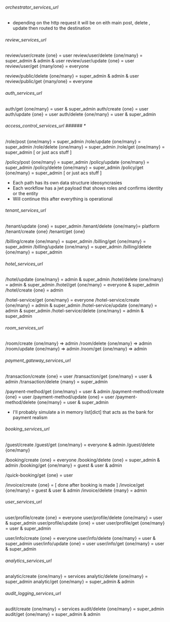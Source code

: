 ###### orchestrator_services_url ###### 

- depending on the http request it will be on eith main 
post, delete , update then routed to the destination

###### review_services_url ###### 

review/user/create {one} = user
review/user/delete {one/many} = super_admin & admin & user
review/user/update {one} = user
review/user/get {many/one} = everyone

review/public/delete {one/many} = super_admin & admin & user
review/public/get {many/one} = everyone

###### auth_services_url ###### 

auth/get {one/many} = user & super_admin
auth/create {one} = user
auth/update {one} = user
auth/delete {one/many} = user & super_admin

###### access_control_services_url ###### *

/role/post {one/many} = super_admin
/role/update {one/many} = super_admin
/role/delete {one/many} = super_admin
/role/get {one/many} =  super_admin [ or just acs stuff ]

/policy/post {one/many} = super_admin
/policy/update {one/many} = super_admin
/policy/delete {one/many} = super_admin
/policy/get {one/many} =  super_admin [ or just acs stuff ]


- Each path has its own data structure ideosyncrasies
- Each workflow has a jwt payload that shows roles and confirms
identity or the entity 
- Will continue this after everything is operational

###### tenant_services_url ###### 

/tenant/update {one} = super_admin
/tenant/delete {one/many}= platform
/tenant/create {one}
/tenant/get {one}

/billing/create {one/many} = super_admin 
/billing/get {one/many} = super_admin 
/billing/update {one/many} = super_admin 
/billing/delete {one/many} = super_admin 


###### hotel_services_url ###### 

/hotel/update {one/many} = admin & super_admin
/hotel/delete {one/many} = admin & super_admin
/hotel/get {one/many} = everyone & super_admin
/hotel/create {one} = admin

/hotel-service/get {one/many} = everyone 
/hotel-service/create {one/many} = admin & super_admin
/hotel-service/update {one/many} = admin & super_admin
/hotel-service/delete {one/many} = admin & super_admin

###### room_services_url ###### 

/room/create {one/many} => admin
/room/delete {one/many} => admin
/room/update {one/many} => admin
/room/get {one/many} => admin

###### payment_gateway_services_url ###### 

/transaction/create {one} = user
/transaction/get {one/many} = user & admin
/transaction/delete {many} = super_admin

/payment-method/get {one/many} = user & admin
/payment-method/create {one} = user
/payment-method/update {one} = user
/payment-method/delete {one/many} = user & super_admin

- I'll probably simulate a in memory list[dict] that acts as the bank for payment realism

###### booking_services_url ###### 

/guest/create 
/guest/get {one/many} = everyone & admin 
/guest/delete {one/many} 

/booking/create {one} = everyone
/booking/delete {one} = super_admin & admin
/booking/get {one/many} = guest & user & admin

/quick-booking/get {one} = user

/invoice/create {one} = [ done after booking is made ]
/invoice/get {one/many} = guest & user & admin
/invoice/delete {many} = admin

###### user_services_url ###### 

user/profile/create {one} = everyone
user/profile/delete {one/many} = user & super_admin
user/profile/update {one} = user
user/profile/get {one/many} = user & super_admin

user/info/create {one} = everyone
user/info/delete {one/many} = user & super_admin
user/info/update {one} = user
user/info/get {one/many} = user & super_admin

###### analytics_services_url ###### 

analytic/create {one/many} = services
analytic/delete {one/many} = super_admin
analytic/get {one/many} = super_admin & admin

###### audit_logging_services_url ###### 

audit/create {one/many} = services
audit/delete {one/many} = super_admin
audit/get {one/many} = super_admin & admin









